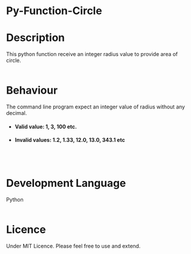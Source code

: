  Py-Function-Circle
 ====

# Description
This python function receive an integer radius value to provide area of circle.
<br/><br/>

# Behaviour
The command line program expect an integer value of radius without any decimal.
* #### Valid value: 1, 3, 100 etc.
* #### Invalid values: 1.2, 1.33, 12.0, 13.0, 343.1 etc
<br/><br/>

# Development Language
Python
<br/><br/>
# Licence
Under MIT Licence. Please feel free to use and extend.


